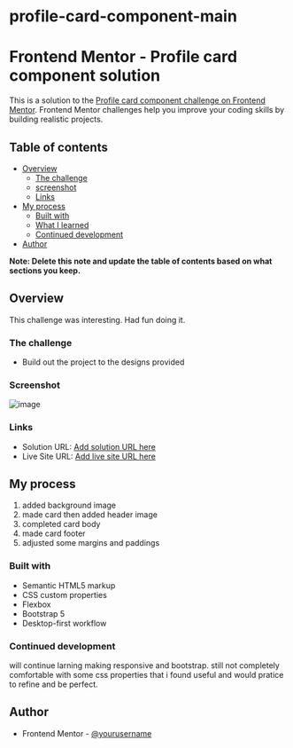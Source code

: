 
# profile-card-component-main
# Frontend Mentor - Profile card component solution

This is a solution to the [Profile card component challenge on Frontend Mentor](https://www.frontendmentor.io/challenges/profile-card-component-cfArpWshJ). Frontend Mentor challenges help you improve your coding skills by building realistic projects. 

## Table of contents

- [Overview](#overview)
  - [The challenge](#the-challenge)
  - [screenshot](#the-screenshor)
  - [Links](#links)
- [My process](#my-process)
  - [Built with](#built-with)
  - [What I learned](#what-i-learned)
  - [Continued development](#continued-development)
 - [Author](#author)


**Note: Delete this note and update the table of contents based on what sections you keep.**

## Overview
This challenge was interesting. Had fun doing it.

### The challenge

- Build out the project to the designs provided

### Screenshot
![image](https://user-images.githubusercontent.com/77292616/121937339-371ef280-cd68-11eb-9136-27492f464776.png)



### Links

- Solution URL: [Add solution URL here](https://your-solution-url.com)
- Live Site URL: [Add live site URL here](https://your-live-site-url.com)

## My process
1. added background image
2. made card then added header image
3. completed card body
4. made card footer
5. adjusted some margins and paddings

### Built with

- Semantic HTML5 markup
- CSS custom properties
- Flexbox
- Bootstrap 5
- Desktop-first workflow








### Continued development
will continue larning making responsive and bootstrap. still not completely comfortable with some css properties that i found useful and would pratice to refine and be perfect.





## Author
- Frontend Mentor - [@yourusername](https://www.frontendmentor.io/profile/yourusername)





